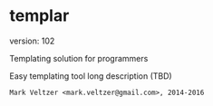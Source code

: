 templar
=======

version: 102

Templating solution for programmers

Easy templating tool long description (TBD)

	Mark Veltzer <mark.veltzer@gmail.com>, 2014-2016
